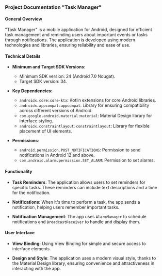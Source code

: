 ### Project Documentation "Task Manager"

#### General Overview
"Task Manager" is a mobile application for Android, designed for efficient task management and reminding users about important events or tasks through notifications. The application is developed using modern technologies and libraries, ensuring reliability and ease of use.

#### Technical Details
- **Minimum and Target SDK Versions**:
  - Minimum SDK version: 24 (Android 7.0 Nougat).
  - Target SDK version: 34.

- **Key Dependencies**:
  - `androidx.core:core-ktx`: Kotlin extensions for core Android libraries.
  - `androidx.appcompat:appcompat`: Library for ensuring compatibility across different versions of Android.
  - `com.google.android.material:material`: Material Design library for interface styling.
  - `androidx.constraintlayout:constraintlayout`: Library for flexible placement of UI elements.

- **Permissions**:
  - `android.permission.POST_NOTIFICATIONS`: Permission to send notifications in Android 12 and above.
  - `com.android.alarm.permission.SET_ALARM`: Permission to set alarms.

#### Functionality
- **Task Reminders**:
  The application allows users to set reminders for specific tasks. These reminders can include text descriptions and a time for the notification.

- **Notifications**:
  When it's time to perform a task, the app sends a notification, helping users remember important tasks.

- **Notification Management**:
  The app uses `AlarmManager` to schedule notifications and `BroadcastReceiver` to handle and display them.

#### User Interface
- **View Binding**:
  Using View Binding for simple and secure access to interface elements.

- **Design and Style**:
  The application uses a modern visual style, thanks to the Material Design library, ensuring convenience and attractiveness in interacting with the app.
